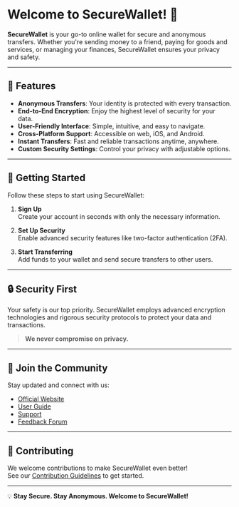 # Welcome to SecureWallet! 💼

**SecureWallet** is your go-to online wallet for secure and anonymous transfers. Whether you're sending money to a friend, paying for goods and services, or managing your finances, SecureWallet ensures your privacy and safety.

---

## 🌟 Features

- **Anonymous Transfers**: Your identity is protected with every transaction.
- **End-to-End Encryption**: Enjoy the highest level of security for your data.
- **User-Friendly Interface**: Simple, intuitive, and easy to navigate.
- **Cross-Platform Support**: Accessible on web, iOS, and Android.
- **Instant Transfers**: Fast and reliable transactions anytime, anywhere.
- **Custom Security Settings**: Control your privacy with adjustable options.

---

## 🚀 Getting Started

Follow these steps to start using SecureWallet:

1. **Sign Up**  
   Create your account in seconds with only the necessary information.

2. **Set Up Security**  
   Enable advanced security features like two-factor authentication (2FA).

3. **Start Transferring**  
   Add funds to your wallet and send secure transfers to other users.

---

## 🔒 Security First

Your safety is our top priority. SecureWallet employs advanced encryption technologies and rigorous security protocols to protect your data and transactions.  

> **We never compromise on privacy.**

---

## 🤝 Join the Community

Stay updated and connect with us:

- [Official Website](#)
- [User Guide](#)
- [Support](#)
- [Feedback Forum](#)

---

## 📌 Contributing

We welcome contributions to make SecureWallet even better!  
See our [Contribution Guidelines](#) to get started.

---

💡 **Stay Secure. Stay Anonymous. Welcome to SecureWallet!**
